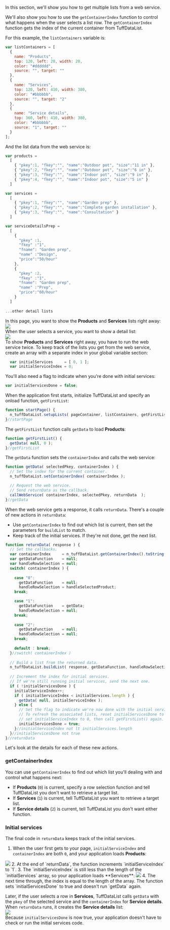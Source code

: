 In this section, we'll show you how to get multiple lists from a web service.

We'll also show you how to use the `getContainerIndex` function
to control what happens when the user selects a list row.
The `getContainerIndex` function gets the index of the current container from TuffDataList.

For this example, the `listContainers` variable is:

```javascript
var listContainers = [
  { 
    name: "Products",
    top: 120, left: 20, width: 20,
    color: "#dddddd",
    source: "", target: ""
  },
  { 
    name: "Services",
    top: 120, left: 410, width: 380,
    color: "#bbbbbb",
    source: "", target: "2"
  },
  { 
    name: "Service details",
    top: 360, left: 410, width: 380,
    color: "#bbbbbb",
    source: "1", target: ""
  }		
];
```

And the list data from the web service is:

```javascript
var products =
  [
    { "pkey":1, "fkey":"", "name":"Outdoor pot", "size":"11 in" },
    { "pkey":2, "fkey":"", "name":"Outdoor pot", "size":"6 in" },
    { "pkey":3, "fkey":"", "name":"Indoor pot", "size":"9 in" },
    { "pkey":4, "fkey":"", "name":"Indoor pot", "size":"5 in" }
  ]

var services =
  [
    { "pkey":1, "fkey":"", "name":"Garden prep" },
    { "pkey":2, "fkey":"", "name":"Complete garden installation" },
    { "pkey":3, "fkey":"", "name":"Consultation" }
  ]

var serviceDetailsPrep =
  [
    { 
      "pkey" :1, 
      "fkey" :"1",
      "fname": "Garden prep",
      "name" :"Design",
      "price":"50/hour" 
    },
    { 
      "pkey" :2, 
      "fkey" :"1", 
      "fname": "Garden prep", 
      "name" :"Prep",
      "price":"60/hour" 
    }
  ]
  
...other detail lists          
```

In this page, you want to show the **Products** and **Services** lists right away:    
<img src="/images/custom_6.png" />    
When the user selects a service, you want to show a detail list:    
<img src="/images/custom_7.png" />    
To show **Products** and **Services** right away, you have to run the web service twice. 
To keep track of the lists you get from the web service,
create an array with a separate index in your global variable section:

```javascript
  var initialServices     = [ 0, 1 ];
  var initialServiceIndex = 0;
```

You'll also need a flag to indicate when you're done with initial services:

```javascript
var initialServicesDone = false;
```
	  
When the application first starts, initialize TuffDataList and specify an onload function, `getFirstList`:

```javascript
function startPage() {
  n_tuffDataList.setupLists( pageContainer, listContainers, getFirstList );
}//startPage
```

The `getFirstList` function calls `getData` to load **Products**:

```javascript
function getFirstList() {
  getData( null, 0 );
}//getFirstList
```	  
	  
The `getData` function sets the `containerIndex` and calls the web service:

```javascript 
function getData( selectedPkey, containerIndex ) {	    
  // Set the index for the current container.
  n_tuffDataList.setContainerIndex( containerIndex );

  // Request the web service.
  // Send returnData as the callback.
  callWebService( containerIndex, selectedPkey, returnData  );
}//getData
```

When the web service gets a response, it calls `returnData`.
There's a couple of new actions in `returnData`:

* Use `getContainerIndex` to find out which list is current, then set the parameters for `buildList` to match.
* Keep track of the initial services. If they're not done, get the next list.

```javascript
function returnData( response ) {
  // Set the callbacks. 		
  var containerIndex     = n_tuffDataList.getContainerIndex().toString();
  var getDataFunction    = null;
  var handleRowSelection = null;
  switch( containerIndex ) {
	
    case "0": 
      getDataFunction    = null;
      handleRowSelection = handleSelectedProduct; 
    break;

    case "1": 
      getDataFunction    = getData;
      handleRowSelection = null; 
    break;
						
    case "2": 
      getDataFunction    = null;
      handleRowSelection = null; 
    break;
		
    default : break;
  }//switch( containerIndex )			
	
  // Build a list from the returned data.
  n_tuffDataList.buildList( response, getDataFunction, handleRowSelection );
	
  // Increment the index for initial services.
  // If we're still running initial services, send the next one.
  if ( !initialServicesDone ) {
    initialServiceIndex++;
    if ( initialServiceIndex < initialServices.length ) {
      getData( null, initialServiceIndex );
    } else {
      // Set the flag to indicate we're now done with the initial services.
      // To refresh the associated lists, reset initialServicesDone to false,
      // set initialServiceIndex to 0, then call getFirstList() again.
      initialServicesDone = true;
    }//initialServiceIndex not lt initialServices.length			
  }//initialServicesDone not true	
}//returnData
```

Let's look at the details for each of these new actions.

### getContainerIndex

You can use `getContainerIndex` to find out which list you'll dealing with
and control what happens next:

* If **Products** (`0`) is current, specify a row selection function and tell TuffDataList you don't want to retrieve a target list.    
* If **Services** (`1`) is current, tell TuffDataList you want to retrieve a target list.    
* If **Service details** (`2`) is current, tell TuffDataList you don't want either function.  

### Initial services

The final code in `returnData` keeps track of the initial services.

1. When the user first gets to your page, `initialServiceIndex` and `containerIndex` are both `0`, and your application loads **Products**:    
<img src="/images/custom_13.png" />    
2. At the end of `returnData`, the function increments `initialServiceIndex` to `1`.     
3. The `initialServiceIndex` is still less than the length of the `initialServices` array, so your application loads **Services**:    
<img src="/images/custom_14.png" />    
4. The next time through, the index is equal to the length of the array. The function sets `initialServicesDone` to true and doesn't run `getData` again.

Later, if the user selects a row in **Services**, TuffDataList calls `getData` with the `pkey` of
the selected service and the `containerIndex` for **Service details**.
When `returnData` runs, it creates the **Service details** list:    
<img src="/images/custom_15.png" />    
Because `initialServicesDone` is now true,
your application doesn't have to check or run the initial services code. 


